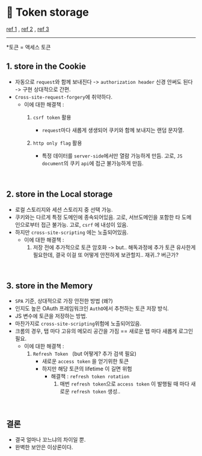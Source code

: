 # 🐧 Token storage

[ref 1](https://blog.bitsrc.io/sessionstorage-and-localstorage-a-ux-security-comparison-a05c486413e0) ,   [ref 2](https://www.youtube.com/watch?v=occfnVaZOXI) ,   [ref 3](https://auth0.com/docs/secure/security-guidance/data-security/token-storage)

---

*토큰 = 액세스 토큰

## 1. store in the Cookie

- 자동으로 `request`와 함께 보내진다 -> `authorization header` 신경 안써도 된다 -> 구현 상대적으로 간편.
- `Cross-site-request-forgery`에 취약하다.
  - 이에 대한 해결책 :
    1. `csrf token` 활용
       - `request`마다 새롭게 생생되어 쿠키와 함께 보내지는 랜덤 문자열.

    2. `http only flag` 활용
       - 특정 데이터를 `server-side`에서만 열람 가능하게 만듬.
         고로, `JS document`의 쿠키 `api`에 접근 불가능하게 만듬.


<br>

## 2. store in the Local storage

- 로컬 스토리지와 세션 스토리지 중 선택 가능.
- 쿠키와는 다르게 특정 도메인에 종속되어있음.
  고로, 서브도메인을 포함한 타 도메인으로부터 접근 불가능.
  고로, `csrf` 에 내성이 있음.
- 하지만 `cross-site-scripting` 에는 노출되어있음.
  - 이에 대한 해결책 :
    1. 저장 전에 추가적으로 토큰 암호화 -> but.. 해독과정에 추가 토큰 유사한게 필요한데, 결국 이걸 또 어떻게 안전하게 보관할지.. 재귀..? 버근가?


<br>

## 3. store in the Memory

- `SPA` 기준, 상대적으로 가장 안전한 방법 (왜?)
- 인지도 높은 OAuth 프레임워크인  `AuthO`에서 추천하는 토큰 저장 방식.
- JS 변수에 토큰을 저장하는 방법.
- 마찬가지로 `cross-site-scripting`위험에 노출되어있음.
- 크롬의 경우, 탭 마다 고유의 메모리 공간을 가짐 == 새로운 탭 마다 새롭게 로그인 필요.
  - 이에 대한 해결책 :
    1. `Refresh Token `  (but 어떻게? 추가 검색 필요)
       - 새로운 `access token` 을 얻기위한 토큰
       - 하지만 해당 토큰의 lifetime 이 길면 위험
         - 해결책 : `refresh token rotation`
           1. 매번 `refresh token`으로 `access token` 이 발행될 때 마다 새로운 `refresh token` 생성..

<br>

## 결론

- 결국 얼마나 꼬느냐의 차이일 뿐.
- 완벽한 보안은 이상론이다.